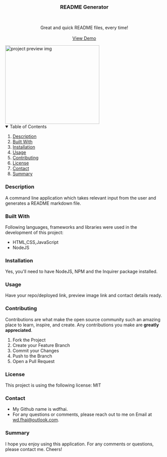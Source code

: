 
<div align="center">
    <h3 align="center">README Generator</h3>
    <br />
    <p align="center">
    Great and quick README files, every time! 
    <br />
    <br />
    <a href="https://wdfhai.github.io/README-generator">View Demo</a>
    </p>
</div>

<img src="https://wdfhai.github.io/README-generator/images/preview.png" alt="project preview img" style="height: 250px; width: 300px;">

<details open="open">
    <summary>Table of Contents</summary>
    <ol>
        <li><a href="#about-the-project">Description</a></li>
        <li><a href="#built-with">Built With</a></li></li>
        <li><a href="#installation">Installation</a></li>
        <li><a href="#usage">Usage</a></li>
        <li><a href="#contributing">Contributing</a></li>
        <li><a href="#license">License</a></li>
        <li><a href="#contact">Contact</a></li>
        <li><a href="#summary">Summary</a></li>
    </ol>
</details>

### Description

A command line application which takes relevant input from the user and generates a README markdown file.

### Built With

Following languages, frameworks and libraries were used in the development of this project:

- HTML,CSS,JavaScript
- NodeJS

### Installation

Yes, you'll need to have NodeJS, NPM and the Inquirer package installed.

### Usage

Have your repo/deployed link, preview image link and contact details ready.

### Contributing

Contributions are what make the open source community such an amazing place to learn, inspire, and create. Any contributions you make are **greatly appreciated**.

1. Fork the Project
2. Create your Feature Branch
3. Commit your Changes
4. Push to the Branch
5. Open a Pull Request

### License

This project is using the following license: MIT

### Contact

- My Github name is wdfhai.
- For any questions or comments, please reach out to me on Email at wd.fhai@outlook.com.

### Summary

I hope you enjoy using this application. For any comments or questions, please contact me. Cheers!

